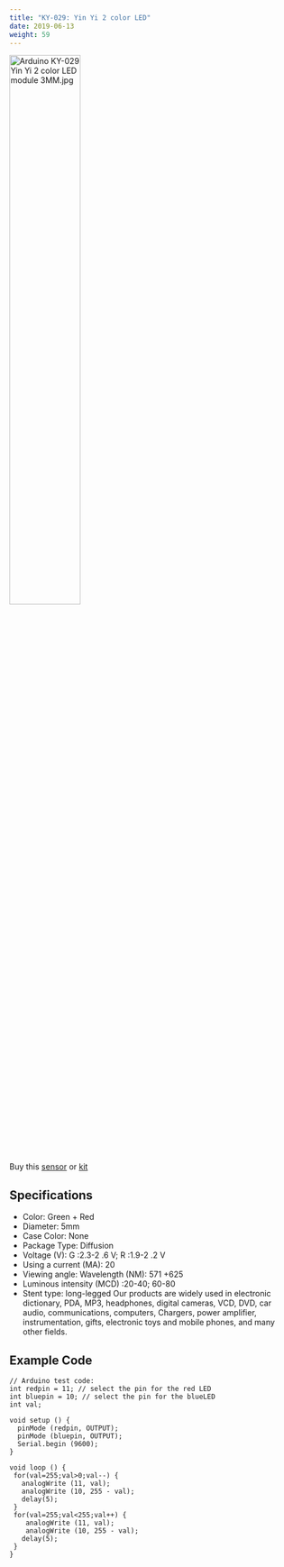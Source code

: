 ```yaml
---
title: "KY-029: Yin Yi 2 color LED"
date: 2019-06-13
weight: 59
---
```


<img style="width:50%" src="/images/Arduino_KY-029_Yin_Yi_2-color_LED_module_3MM.jpg" alt="Arduino KY-029 Yin Yi 2 color LED module 3MM.jpg"/>
 

Buy this [sensor](http://www.dx.com/p/arduino-red-green-color-led-common-cathode-module-3mm-black-135525?Utm_rid=92935131&Utm_source=affiliate) or [kit](http://www.dx.com/p/arduno-37-in-1-sensor-module-kit-black-142834?Utm_rid=92935131&Utm_source=affiliate)

Specifications
--
* Color: Green + Red
* Diameter: 5mm
* Case Color: None
* Package Type: Diffusion
* Voltage (V): G :2.3-2 .6 V; R :1.9-2 .2 V
* Using a current (MA): 20
* Viewing angle: Wavelength (NM): 571 +625
* Luminous intensity (MCD) :20-40; 60-80
* Stent type: long-legged
Our products are widely used in electronic dictionary, PDA, MP3, headphones, digital cameras, VCD, DVD, car audio, communications, computers, Chargers, power amplifier, instrumentation, gifts, electronic toys and mobile phones, and many other fields.

Example Code
---
	// Arduino test code:
	int redpin = 11; // select the pin for the red LED
	int bluepin = 10; // select the pin for the blueLED
	int val;

	void setup () {
	  pinMode (redpin, OUTPUT);
	  pinMode (bluepin, OUTPUT);
	  Serial.begin (9600);
	}

	void loop () {
	 for(val=255;val>0;val--) {
	   analogWrite (11, val);
	   analogWrite (10, 255 - val);
	   delay(5);
	 }
	 for(val=255;val<255;val++) {
	    analogWrite (11, val);
	    analogWrite (10, 255 - val);
	   delay(5);
	 }
	}
